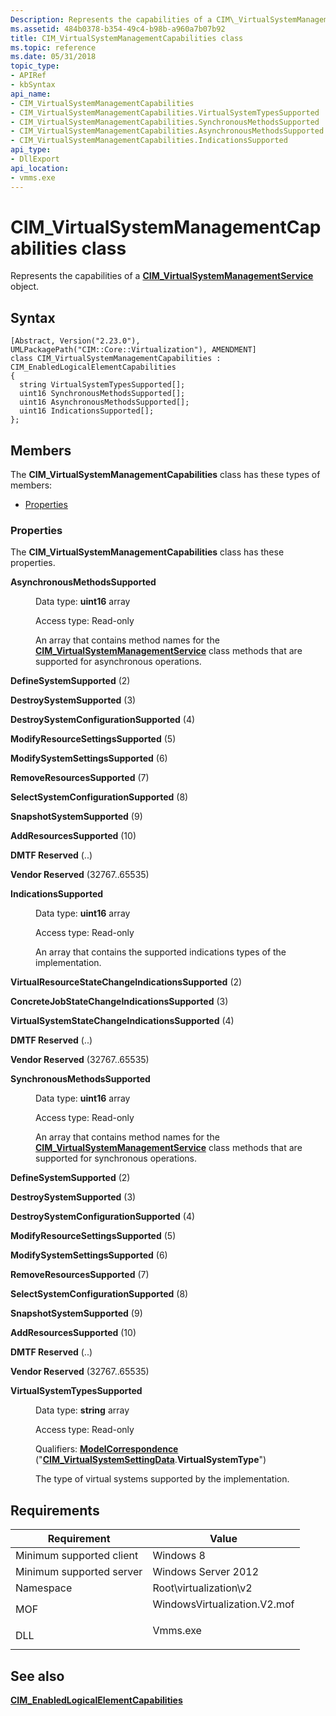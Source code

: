 ```yaml
---
Description: Represents the capabilities of a CIM\_VirtualSystemManagementService object.
ms.assetid: 484b0378-b354-49c4-b98b-a960a7b07b92
title: CIM_VirtualSystemManagementCapabilities class
ms.topic: reference
ms.date: 05/31/2018
topic_type: 
- APIRef
- kbSyntax
api_name: 
- CIM_VirtualSystemManagementCapabilities
- CIM_VirtualSystemManagementCapabilities.VirtualSystemTypesSupported
- CIM_VirtualSystemManagementCapabilities.SynchronousMethodsSupported
- CIM_VirtualSystemManagementCapabilities.AsynchronousMethodsSupported
- CIM_VirtualSystemManagementCapabilities.IndicationsSupported
api_type: 
- DllExport
api_location: 
- vmms.exe
---
```


# CIM\_VirtualSystemManagementCapabilities class

Represents the capabilities of a [**CIM\_VirtualSystemManagementService**](cim-virtualsystemmanagementservice.md) object.

## Syntax

``` syntax
[Abstract, Version("2.23.0"), UMLPackagePath("CIM::Core::Virtualization"), AMENDMENT]
class CIM_VirtualSystemManagementCapabilities : CIM_EnabledLogicalElementCapabilities
{
  string VirtualSystemTypesSupported[];
  uint16 SynchronousMethodsSupported[];
  uint16 AsynchronousMethodsSupported[];
  uint16 IndicationsSupported[];
};
```

## Members

The **CIM\_VirtualSystemManagementCapabilities** class has these types of members:

-   [Properties](#properties)

### Properties

The **CIM\_VirtualSystemManagementCapabilities** class has these properties.

<dl> <dt>

**AsynchronousMethodsSupported**
</dt> <dd> <dl> <dt>

Data type: **uint16** array
</dt> <dt>

Access type: Read-only
</dt> </dl>

An array that contains method names for the [**CIM\_VirtualSystemManagementService**](cim-virtualsystemmanagementservice.md) class methods that are supported for asynchronous operations.

<dt>

<span id="DefineSystemSupported"></span><span id="definesystemsupported"></span><span id="DEFINESYSTEMSUPPORTED"></span>

**DefineSystemSupported** (2)


</dt> <dd></dd> <dt>

<span id="DestroySystemSupported"></span><span id="destroysystemsupported"></span><span id="DESTROYSYSTEMSUPPORTED"></span>

**DestroySystemSupported** (3)


</dt> <dd></dd> <dt>

<span id="DestroySystemConfigurationSupported"></span><span id="destroysystemconfigurationsupported"></span><span id="DESTROYSYSTEMCONFIGURATIONSUPPORTED"></span>

**DestroySystemConfigurationSupported** (4)


</dt> <dd></dd> <dt>

<span id="ModifyResourceSettingsSupported"></span><span id="modifyresourcesettingssupported"></span><span id="MODIFYRESOURCESETTINGSSUPPORTED"></span>

**ModifyResourceSettingsSupported** (5)


</dt> <dd></dd> <dt>

<span id="ModifySystemSettingsSupported"></span><span id="modifysystemsettingssupported"></span><span id="MODIFYSYSTEMSETTINGSSUPPORTED"></span>

**ModifySystemSettingsSupported** (6)


</dt> <dd></dd> <dt>

<span id="RemoveResourcesSupported"></span><span id="removeresourcessupported"></span><span id="REMOVERESOURCESSUPPORTED"></span>

**RemoveResourcesSupported** (7)


</dt> <dd></dd> <dt>

<span id="SelectSystemConfigurationSupported"></span><span id="selectsystemconfigurationsupported"></span><span id="SELECTSYSTEMCONFIGURATIONSUPPORTED"></span>

**SelectSystemConfigurationSupported** (8)


</dt> <dd></dd> <dt>

<span id="SnapshotSystemSupported"></span><span id="snapshotsystemsupported"></span><span id="SNAPSHOTSYSTEMSUPPORTED"></span>

**SnapshotSystemSupported** (9)


</dt> <dd></dd> <dt>

<span id="AddResourcesSupported"></span><span id="addresourcessupported"></span><span id="ADDRESOURCESSUPPORTED"></span>

**AddResourcesSupported** (10)


</dt> <dd></dd> <dt>

<span id="DMTF_Reserved"></span><span id="dmtf_reserved"></span><span id="DMTF_RESERVED"></span>

**DMTF Reserved** (..)


</dt> <dd></dd> <dt>

<span id="Vendor_Reserved"></span><span id="vendor_reserved"></span><span id="VENDOR_RESERVED"></span>

**Vendor Reserved** (32767..65535)


</dt> <dd></dd> </dl>

</dd> <dt>

**IndicationsSupported**
</dt> <dd> <dl> <dt>

Data type: **uint16** array
</dt> <dt>

Access type: Read-only
</dt> </dl>

An array that contains the supported indications types of the implementation.

<dt>

<span id="VirtualResourceStateChangeIndicationsSupported"></span><span id="virtualresourcestatechangeindicationssupported"></span><span id="VIRTUALRESOURCESTATECHANGEINDICATIONSSUPPORTED"></span>

**VirtualResourceStateChangeIndicationsSupported** (2)


</dt> <dd></dd> <dt>

<span id="ConcreteJobStateChangeIndicationsSupported"></span><span id="concretejobstatechangeindicationssupported"></span><span id="CONCRETEJOBSTATECHANGEINDICATIONSSUPPORTED"></span>

**ConcreteJobStateChangeIndicationsSupported** (3)


</dt> <dd></dd> <dt>

<span id="VirtualSystemStateChangeIndicationsSupported"></span><span id="virtualsystemstatechangeindicationssupported"></span><span id="VIRTUALSYSTEMSTATECHANGEINDICATIONSSUPPORTED"></span>

**VirtualSystemStateChangeIndicationsSupported** (4)


</dt> <dd></dd> <dt>

<span id="DMTF_Reserved"></span><span id="dmtf_reserved"></span><span id="DMTF_RESERVED"></span>

**DMTF Reserved** (..)


</dt> <dd></dd> <dt>

<span id="Vendor_Reserved"></span><span id="vendor_reserved"></span><span id="VENDOR_RESERVED"></span>

**Vendor Reserved** (32767..65535)


</dt> <dd></dd> </dl>

</dd> <dt>

**SynchronousMethodsSupported**
</dt> <dd> <dl> <dt>

Data type: **uint16** array
</dt> <dt>

Access type: Read-only
</dt> </dl>

An array that contains method names for the [**CIM\_VirtualSystemManagementService**](cim-virtualsystemmanagementservice.md) class methods that are supported for synchronous operations.

<dt>

<span id="DefineSystemSupported"></span><span id="definesystemsupported"></span><span id="DEFINESYSTEMSUPPORTED"></span>

**DefineSystemSupported** (2)


</dt> <dd></dd> <dt>

<span id="DestroySystemSupported"></span><span id="destroysystemsupported"></span><span id="DESTROYSYSTEMSUPPORTED"></span>

**DestroySystemSupported** (3)


</dt> <dd></dd> <dt>

<span id="DestroySystemConfigurationSupported"></span><span id="destroysystemconfigurationsupported"></span><span id="DESTROYSYSTEMCONFIGURATIONSUPPORTED"></span>

**DestroySystemConfigurationSupported** (4)


</dt> <dd></dd> <dt>

<span id="ModifyResourceSettingsSupported"></span><span id="modifyresourcesettingssupported"></span><span id="MODIFYRESOURCESETTINGSSUPPORTED"></span>

**ModifyResourceSettingsSupported** (5)


</dt> <dd></dd> <dt>

<span id="ModifySystemSettingsSupported"></span><span id="modifysystemsettingssupported"></span><span id="MODIFYSYSTEMSETTINGSSUPPORTED"></span>

**ModifySystemSettingsSupported** (6)


</dt> <dd></dd> <dt>

<span id="RemoveResourcesSupported"></span><span id="removeresourcessupported"></span><span id="REMOVERESOURCESSUPPORTED"></span>

**RemoveResourcesSupported** (7)


</dt> <dd></dd> <dt>

<span id="SelectSystemConfigurationSupported"></span><span id="selectsystemconfigurationsupported"></span><span id="SELECTSYSTEMCONFIGURATIONSUPPORTED"></span>

**SelectSystemConfigurationSupported** (8)


</dt> <dd></dd> <dt>

<span id="SnapshotSystemSupported"></span><span id="snapshotsystemsupported"></span><span id="SNAPSHOTSYSTEMSUPPORTED"></span>

**SnapshotSystemSupported** (9)


</dt> <dd></dd> <dt>

<span id="AddResourcesSupported"></span><span id="addresourcessupported"></span><span id="ADDRESOURCESSUPPORTED"></span>

**AddResourcesSupported** (10)


</dt> <dd></dd> <dt>

<span id="DMTF_Reserved"></span><span id="dmtf_reserved"></span><span id="DMTF_RESERVED"></span>

**DMTF Reserved** (..)


</dt> <dd></dd> <dt>

<span id="Vendor_Reserved"></span><span id="vendor_reserved"></span><span id="VENDOR_RESERVED"></span>

**Vendor Reserved** (32767..65535)


</dt> <dd></dd> </dl>

</dd> <dt>

**VirtualSystemTypesSupported**
</dt> <dd> <dl> <dt>

Data type: **string** array
</dt> <dt>

Access type: Read-only
</dt> <dt>

Qualifiers: [**ModelCorrespondence**](/windows/desktop/WmiSdk/standard-qualifiers) ("[**CIM\_VirtualSystemSettingData**](cim-virtualsystemsettingdata.md).**VirtualSystemType**")
</dt> </dl>

The type of virtual systems supported by the implementation.

</dd> </dl>

## Requirements



| Requirement | Value |
|-------------------------------------|---------------------------------------------------------------------------------------------------------|
| Minimum supported client<br/> | Windows 8<br/>                                                                                    |
| Minimum supported server<br/> | Windows Server 2012<br/>                                                                          |
| Namespace<br/>                | Root\\virtualization\\v2<br/>                                                                     |
| MOF<br/>                      | <dl> <dt>WindowsVirtualization.V2.mof</dt> </dl> |
| DLL<br/>                      | <dl> <dt>Vmms.exe</dt> </dl>                     |



## See also

<dl> <dt>

[**CIM\_EnabledLogicalElementCapabilities**](cim-enabledlogicalelementcapabilities.md)
</dt> </dl>

 

